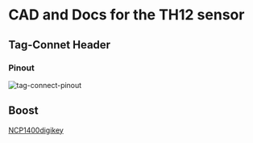 CAD and Docs for the TH12 sensor
================================

Tag-Connet Header
-----------------

### Pinout

![tag-connect-pinout](http://gitlab.devl.org/th12-eagle/blob/master/docs/tc-pinout.png)

Boost
-----
[NCP1400](http://www.onsemi.com/pub_link/Collateral/NCP1400A-D.PDF)[digikey](http://www.digikey.com/product-detail/en/NCP1400ASN33T1G/NCP1400ASN33T1GOSCT-ND/2121294)

